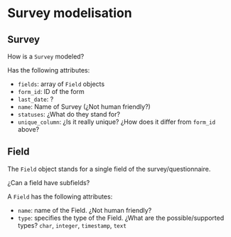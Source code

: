 # Survey modelisation

## Survey
How is a `Survey` modeled?

Has the following attributes:

- `fields`: array of `Field` objects
- `form_id`: ID of the form
- `last_date`: ?
- `name`: Name of Survey (¿Not human friendly?)
- `statuses`: ¿What do they stand for?
- `unique_column`: ¿Is it really unique? ¿How does it differ from `form_id` above?

## Field

The `Field` object stands for a single field of the survey/questionnaire.

¿Can a field have subfields?

A `Field` has the following attributes:

- `name`: name of the Field. ¿Not human friendly?
- `type`: specifies the type of the Field. ¿What are the possible/supported types? `char`, `integer`, `timestamp`, `text` 